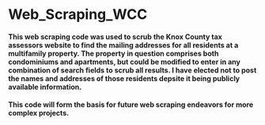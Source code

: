 # Web_Scraping_WCC

#### This web scraping code was used to scrub the Knox County tax assessors website to find the mailing addresses for all residents at a multifamily property. The property in question comprises both condominiums and apartments, but could be modified to enter in any combination of search fields to scrub all results. I have elected not to post the names and addresses of those residents depsite it being publicly available information. 

#### This code will form the basis for future web scraping endeavors for more complex projects.
